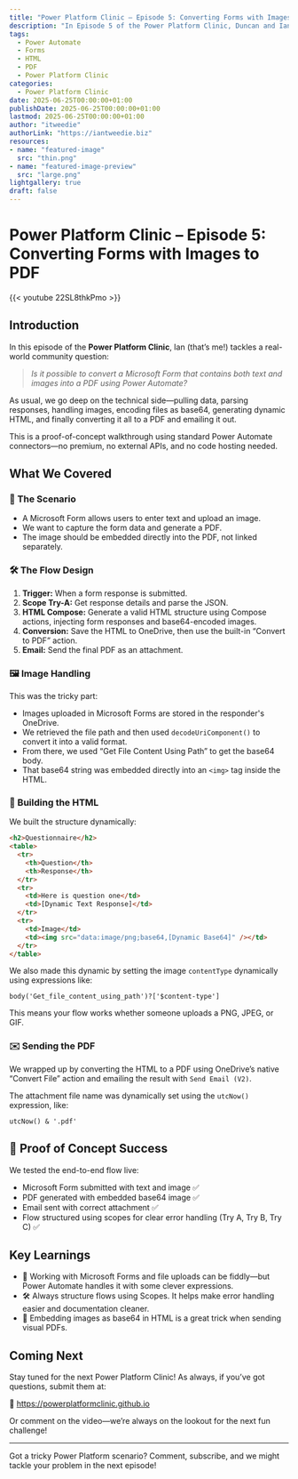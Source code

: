 ```yaml
---
title: "Power Platform Clinic – Episode 5: Converting Forms with Images to PDF"
description: "In Episode 5 of the Power Platform Clinic, Duncan and Ian walk through converting a Microsoft Form—complete with text and image uploads—into a structured PDF using Power Automate. This proof of concept demonstrates data handling, file encoding, dynamic HTML generation, and emailing the final document."
tags:
  - Power Automate
  - Forms
  - HTML
  - PDF
  - Power Platform Clinic
categories:
  - Power Platform Clinic
date: 2025-06-25T00:00:00+01:00
publishDate: 2025-06-25T00:00:00+01:00
lastmod: 2025-06-25T00:00:00+01:00
author: "itweedie"
authorLink: "https://iantweedie.biz"
resources:
- name: "featured-image"
  src: "thin.png"
- name: "featured-image-preview"
  src: "large.png"
lightgallery: true
draft: false
---
```


# Power Platform Clinic – Episode 5: Converting Forms with Images to PDF

{{< youtube 22SL8thkPmo >}}

## Introduction

In this episode of the **Power Platform Clinic**, Ian (that’s me!) tackles a real-world community question: 

> *Is it possible to convert a Microsoft Form that contains both text and images into a PDF using Power Automate?*

As usual, we go deep on the technical side—pulling data, parsing responses, handling images, encoding files as base64, generating dynamic HTML, and finally converting it all to a PDF and emailing it out.

This is a proof-of-concept walkthrough using standard Power Automate connectors—no premium, no external APIs, and no code hosting needed.

## What We Covered

### 🧾 The Scenario

- A Microsoft Form allows users to enter text and upload an image.
- We want to capture the form data and generate a PDF.
- The image should be embedded directly into the PDF, not linked separately.

### 🛠️ The Flow Design

1. **Trigger:** When a form response is submitted.
2. **Scope Try-A:** Get response details and parse the JSON.
3. **HTML Compose:** Generate a valid HTML structure using Compose actions, injecting form responses and base64-encoded images.
4. **Conversion:** Save the HTML to OneDrive, then use the built-in “Convert to PDF” action.
5. **Email:** Send the final PDF as an attachment.

### 🖼️ Image Handling

This was the tricky part:

- Images uploaded in Microsoft Forms are stored in the responder's OneDrive.
- We retrieved the file path and then used `decodeUriComponent()` to convert it into a valid format.
- From there, we used “Get File Content Using Path” to get the base64 body.
- That base64 string was embedded directly into an `<img>` tag inside the HTML.

### 📄 Building the HTML

We built the structure dynamically:

```html
<h2>Questionnaire</h2>
<table>
  <tr>
    <th>Question</th>
    <th>Response</th>
  </tr>
  <tr>
    <td>Here is question one</td>
    <td>[Dynamic Text Response]</td>
  </tr>
  <tr>
    <td>Image</td>
    <td><img src="data:image/png;base64,[Dynamic Base64]" /></td>
  </tr>
</table>
```

We also made this dynamic by setting the image `contentType` dynamically using expressions like:

```plaintext
body('Get_file_content_using_path')?['$content-type']
```

This means your flow works whether someone uploads a PNG, JPEG, or GIF.

### ✉️ Sending the PDF

We wrapped up by converting the HTML to a PDF using OneDrive’s native “Convert File” action and emailing the result with `Send Email (V2)`.

The attachment file name was dynamically set using the `utcNow()` expression, like:

```plaintext
utcNow() & '.pdf'
```

## 🧪 Proof of Concept Success

We tested the end-to-end flow live:

- Microsoft Form submitted with text and image ✅  
- PDF generated with embedded base64 image ✅  
- Email sent with correct attachment ✅  
- Flow structured using scopes for clear error handling (Try A, Try B, Try C) ✅  

## Key Learnings

- 🧠 Working with Microsoft Forms and file uploads can be fiddly—but Power Automate handles it with some clever expressions.
- 🛠️ Always structure flows using Scopes. It helps make error handling easier and documentation cleaner.
- 📩 Embedding images as base64 in HTML is a great trick when sending visual PDFs.

## Coming Next

Stay tuned for the next Power Platform Clinic! As always, if you’ve got questions, submit them at:

🔗 https://powerplatformclinic.github.io

Or comment on the video—we’re always on the lookout for the next fun challenge!

---

Got a tricky Power Platform scenario? Comment, subscribe, and we might tackle your problem in the next episode!
